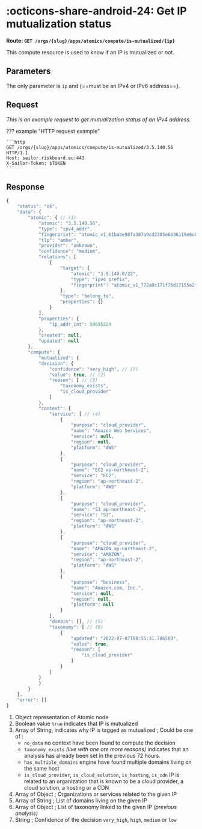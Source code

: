 # :octicons-share-android-24: Get IP mutualization status

__Route: `GET /orgs/{slug}/apps/atomics/compute/is-mutualized/{ip}`__

This compute resource is used to know if an IP is mutualized or not.

## Parameters

The only parameter is `ip` and {==must be an IPv4 or IPv6 address==}.

## Request

*This is an example request to get mutualization status of an IPv4 address.*

??? example "HTTP request example"

    ```http
    GET /orgs/{slug}/apps/atomics/compute/is-mutualized/3.5.140.56 HTTP/1.1
    Host: sailor.riskboard.eu:443
    X-Sailor-Token: $TOKEN
    ```

## Response

``` {.js .annotate}
{
    "status": "ok",
    "data": {
        "atomic": { // (1)
            "atomic": "3.5.140.56",
            "type": "ipv4_addr",
            "fingerprint": "atomic_v1_61babe98fa387a9cd2385e6b36119e6c8fa46ba188e7928dbe87ebd45f43bc64",
            "tlp": "amber",
            "provider": "unknown",
            "confidence": "medium",
            "relations": [
                {
                    "target": {
                        "atomic": "3.5.140.0/22",
                        "type": "ipv4_prefix",
                        "fingerprint": "atomic_v1_772a0c171f76d17155e2fd4c7dd81d9004f14ad4388bfceae9f9c917a80d6732"
                    },
                    "type": "belong_to",
                    "properties": {}
                }
            ],
            "properties": {
                "ip_addr_int": 50695224
            },
            "created": null,
            "updated": null
        },
        "compute": {
            "mutualized": {
            "decision": {
                "confidence": "very_high", // (7)
                "value": true, // (2)
                "reason": [ // (3)
                    "taxonomy_exists",
                    "is_cloud_provider"
                ]
            },
            "context": {
                "service": [ // (4)
                    {
                        "purpose": "cloud_provider",
                        "name": "Amazon Web Services",
                        "service": null,
                        "region": null,
                        "platform": "AWS"
                    },
                    {
                        "purpose": "cloud_provider",
                        "name": "EC2 ap-northeast-2",
                        "service": "EC2",
                        "region": "ap-northeast-2",
                        "platform": "AWS"
                    },
                    {
                        "purpose": "cloud_provider",
                        "name": "S3 ap-northeast-2",
                        "service": "S3",
                        "region": "ap-northeast-2",
                        "platform": "AWS"
                    },
                    {
                        "purpose": "cloud_provider",
                        "name": "AMAZON ap-northeast-2",
                        "service": "AMAZON",
                        "region": "ap-northeast-2",
                        "platform": "AWS"
                    },
                    {
                        "purpose": "business",
                        "name": "Amazon.com, Inc.",
                        "service": null,
                        "region": null,
                        "platform": null
                    }
                ],
                "domain": [], // (5)
                "taxonomy": [ // (6)
                    {
                        "updated": "2022-07-07T08:55:31.786500",
                        "value": true,
                        "reason": [
                            "is_cloud_provider"
                        ]
                    }
                ]
            }
            }
        }
    },
    "error": []
}
```

1. Object representation of Atomic node
2. Boolean value `true` indicates that IP is mutualized
3. Array of String, indicates why IP is tagged as mutualized ; Could be one of :
    - `no_data` no context have been found to compute the decision 
    - `taxonomy_exists` *(live with one ore more reasons)* indicates that an analysis has already been set in the previous 72 hours.
    - `has_multiple_domains` engine have found multiple domains living on the same host
    - `is_cloud_provider`, `is_cloud_solution`, `is_hosting`, `is_cdn` IP is related to an organization that is known to be a cloud provider, a cloud solution, a hosting or a CDN
4. Array of Object ; Organizations or services related to the given IP
5. Array of String ; List of domains living on the given IP
6. Array of Object ; List of taxonomy linked to the given IP *(previous analysis)*
7. String ; Confidence of the decision `very_high`, `high`, `medium` or `low`
